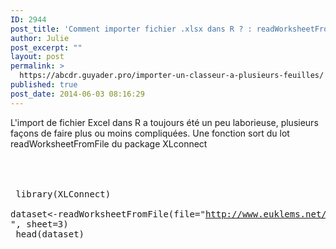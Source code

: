 ```yaml
---
ID: 2944
post_title: 'Comment importer fichier .xlsx dans R ? : readWorksheetFromFile'
author: Julie
post_excerpt: ""
layout: post
permalink: >
  https://abcdr.guyader.pro/importer-un-classeur-a-plusieurs-feuilles/
published: true
post_date: 2014-06-03 08:16:29
---
```

L'import de fichier Excel dans R a toujours été un peu laborieuse, plusieurs façons de faire plus ou moins compliquées. Une fonction sort du lot readWorksheetFromFile du package XLconnect
<br /><br /><br /> <pre lang='rsplus'><br />
library(XLConnect)<br />
dataset<-readWorksheetFromFile(file="http://www.euklems.net/data/nace2/fra_output_12i.xlsx ", sheet=3)<br />
head(dataset)

<br /><br /></pre>